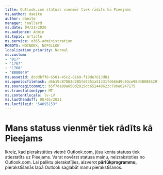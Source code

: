 ```yaml
---
title: Outlook.com statuss vienmēr tiek rādīts kā Pieejams
ms.author: daeite
author: daeite
manager: joallard
ms.date: 04/21/2020
ms.audience: Admin
ms.topic: article
ms.service: o365-administration
ROBOTS: NOINDEX, NOFOLLOW
localization_priority: Normal
ms.custom:
- "817"
- "1767"
- "1768"
- "8000049"
ms.assetid: dcddbff8-6501-45c2-8169-f18de7613d81
ms.openlocfilehash: d6b19c87862d205fd4351a51331fd666d9c93ce98d48088629f054fe22b68c53
ms.sourcegitcommit: b5f7da89a650d2915dc652449623c78be6247175
ms.translationtype: MT
ms.contentlocale: lv-LV
ms.lasthandoff: 08/05/2021
ms.locfileid: "54095153"
---
```

# <a name="my-status-always-shows-as-available"></a>Mans statuss vienmēr tiek rādīts kā Pieejams

Ikreiz, kad pierakstāties vietnē Outlook.com, jūsu konta statuss tiek atiestatīts uz Pieejams. Varat novērst statusa maiņu, neizrakstoties no Outlook.com. Lai paliktu pierakstījies, aizverot **pārlūkprogrammu,** pierakstīšanās lapā Outlook saglabāt manu pierakstīšanos.

